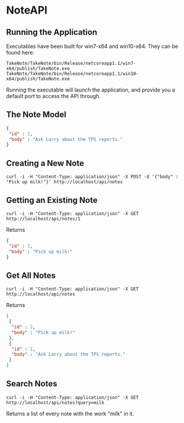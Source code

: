 # NoteAPI

## Running the Application
Executables have been built for win7-x64 and win10-x64.  They can be found here:
```
TakeNote/TakeNote/bin/Release/netcoreapp1.1/win7-x64/publish/TakeNote.exe
TakeNote/TakeNote/bin/Release/netcoreapp1.1/win10-x64/publish/TakeNote.exe
```
Running the executable will launch the application, and provide you a default port to access the API through.

## The Note Model
```json
{
 "id" : 1,
 "body" : "Ask Larry about the TPS reports."
}
```

## Creating a New Note
```
curl -i -H "Content-Type: application/json" -X POST -d '{"body" : "Pick up milk!"}' http://localhost/api/notes
```

## Getting an Existing Note
```
curl -i -H "Content-Type: application/json" -X GET http://localhost/api/notes/1
```
Returns
```json
{
 "id" : 1,
 "body" : "Pick up milk!"
}
```

## Get All Notes
```
curl -i -H "Content-Type: application/json" -X GET http://localhost/api/notes
```
Returns
```json
[
 {
  "id" : 2,
  "body" : "Pick up milk!"
 },
 {
  "id" : 1,
  "body" : "Ask Larry about the TPS reports."
 }
]
```

## Search Notes
```
curl -i -H "Content-Type: application/json" -X GET http://localhost/api/notes?query=milk
```
Returns a list of every note with the work "milk" in it.
